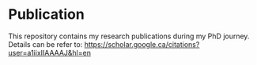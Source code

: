 # Publication

This repository contains my research publications during my PhD journey. Details can be refer to: https://scholar.google.ca/citations?user=a1iixIIAAAAJ&hl=en
